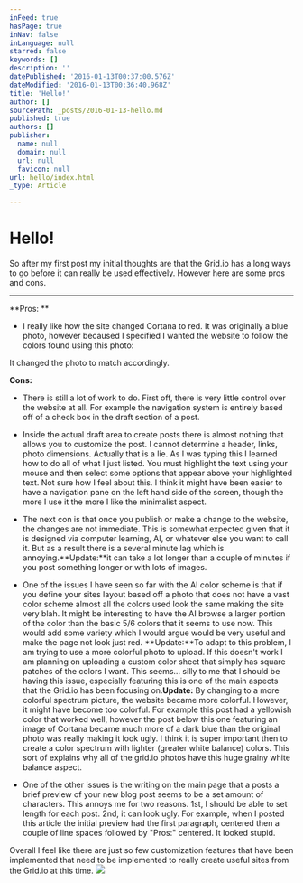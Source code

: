 ```yaml
---
inFeed: true
hasPage: true
inNav: false
inLanguage: null
starred: false
keywords: []
description: ''
datePublished: '2016-01-13T00:37:00.576Z'
dateModified: '2016-01-13T00:36:40.968Z'
title: 'Hello!'
author: []
sourcePath: _posts/2016-01-13-hello.md
published: true
authors: []
publisher:
  name: null
  domain: null
  url: null
  favicon: null
url: hello/index.html
_type: Article

---
```

# 

# Hello!

So after my first post my initial thoughts are that the Grid.io has a long ways to go before it can really be used effectively. However here are some pros and cons.

-----------------------------------------------------------------------------------------------

**Pros: **

* I really like how the site changed Cortana to red. It was originally a blue photo, however becaused I specified I wanted the website to follow the colors found using this photo: 

It changed the photo to match accordingly. 

**Cons:**

* There is still a lot of work to do. First off, there is very little control over the website at all. For example the navigation system is entirely based off of a check box in the draft section of a post. 

* Inside the actual draft area to create posts there is almost nothing that allows you to customize the post. I cannot determine a header, links, photo dimensions. Actually that is a lie. As I was typing this I learned how to do all of what I just listed. You must highlight the text using your mouse and then select some options that appear above your highlighted text. Not sure how I feel about this. I think it might have been easier to have a navigation pane on the left hand side of the screen, though the more I use it the more I like the minimalist aspect. 

* The next con is that once you publish or make a change to the website, the changes are not immediate. This is somewhat expected given that it is designed via computer learning, AI, or whatever else you want to call it. But as a result there is a several minute lag which is annoying.**Update:**it can take a lot longer than a couple of minutes if you post something longer or with lots of images. 

* One of the issues I have seen so far with the AI color scheme is that if you define your sites layout based off a photo that does not have a vast color scheme almost all the colors used look the same making the site very blah. It might be interesting to have the AI browse a larger portion of the color than the basic 5/6 colors that it seems to use now. This would add some variety which I would argue would be very useful and make the page not look just red.  **Update:**To adapt to this problem, I am trying to use a more colorful photo to upload. If this doesn't work I am planning on uploading a custom color sheet that simply has square patches of the colors I want. This seems... silly to me that I should be having this issue, especially featuring this is one of the main aspects that the Grid.io has been focusing on.**Update:** By changing to a more colorful spectrum picture, the website became more colorful. However, it might have become too colorful. For example this post had a yellowish color that worked well, however the post below this one featuring an image of Cortana became much more of a dark blue than the original photo was really making it look ugly. I think it is super important then to create a color spectrum with lighter (greater white balance) colors. This sort of explains why all of the grid.io photos have this huge grainy white balance aspect. 

* One of the other issues is the writing on the main page that a posts a brief preview of your new blog post seems to be a set amount of characters. This annoys me for two reasons. 1st, I should be able to set length for each post. 2nd, it can look ugly. For example, when I posted this article the initial preview had the first paragraph, centered then a couple of line spaces followed by "Pros:" centered. It looked stupid. 

Overall I feel like there are just so few customization features that have been implemented that need to be implemented to really create useful sites from the Grid.io at this time. ![](https://the-grid-user-content.s3-us-west-2.amazonaws.com/20b5636d-e03f-44da-b249-27ccbdc6d0fa.jpg)